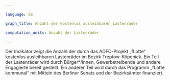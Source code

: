 ```yaml
---

language: de   

graph_title: Anzahl der kostenlos ausleihbaren Lastenräder

computation_units: Anzahl der Lastenräder

---
```


Der Indikator zeigt die Anzahl der durch das ADFC-Projekt „fLotte“ kostenlos ausleihbaren Lastenräder im Bezirk Treptow-Köpenick. 
Ein Teil der Lastenräder wird durch Bürger*/innen, Gewerbetreibende und andere Engagierte bereit gestellt. Ein anderer Teil wird durch das 
Programm „fLotte kommunal“ mit Mitteln des Berliner Senats und der Bezirksämter finanziert.
